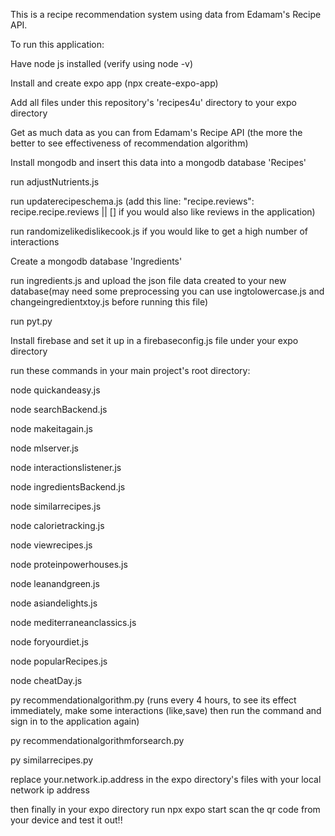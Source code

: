 This is a recipe recommendation system using data from Edamam's Recipe API.


To run this application:

Have node js installed (verify using node -v)

Install and create expo app (npx create-expo-app)

Add all files under this repository's 'recipes4u' directory to your expo directory

Get as much data as you can from Edamam's Recipe API (the more the better to see effectiveness of recommendation algorithm)

Install mongodb and insert this data into a mongodb database 'Recipes'

run adjustNutrients.js

run updaterecipeschema.js (add this line: "recipe.reviews": recipe.recipe.reviews || [] if you would also like reviews in the application)

run randomizelikedislikecook.js if you would like to get a high number of interactions

Create a mongodb database 'Ingredients'

run ingredients.js and upload the json file data created to your new database(may need some preprocessing you can use ingtolowercase.js and changeingredientxtoy.js before running this file) 

run pyt.py

Install firebase and set it up in a firebaseconfig.js file under your expo directory


run these commands in your main project's root directory:

node quickandeasy.js

node searchBackend.js

node makeitagain.js

node mlserver.js

node interactionslistener.js

node ingredientsBackend.js

node similarrecipes.js

node calorietracking.js

node viewrecipes.js

node proteinpowerhouses.js

node leanandgreen.js

node asiandelights.js

node mediterraneanclassics.js

node foryourdiet.js

node popularRecipes.js

node cheatDay.js

py recommendationalgorithm.py (runs every 4 hours, to see its effect immediately, make some interactions (like,save) then run the command and sign in to the application again)

py recommendationalgorithmforsearch.py

py similarrecipes.py


replace your.network.ip.address in the expo directory's files with your local network ip address

then finally in your expo directory run npx expo start
scan the qr code from your device and test it out!!

